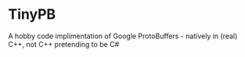 # TinyPB
A hobby code implimentation of Google ProtoBuffers - natively in (real) C++, not C++ pretending to be C#
